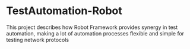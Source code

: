 # TestAutomation-Robot
This project describes how Robot Framework provides synergy in test automation, making a lot of automation processes flexible and simple for testing network protocols
